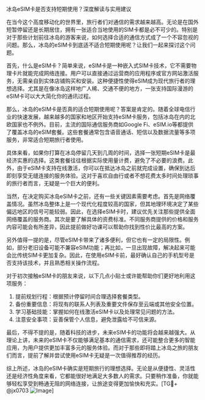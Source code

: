 冰岛eSIM卡是否支持短期使用？深度解读与实用建议

在当今这个高度移动化的世界里，旅行者们对通信的需求越来越高。无论是在国外短暂停留还是长期居住，拥有一张适合当地使用的SIM卡都是必不可少的。特别是对于那些计划前往冰岛的游客来说，如何选择合适的通信方式成了一个不容忽视的问题。那么，冰岛的eSIM卡到底适不适合短期使用呢？让我们一起来探讨这个问题。

首先，什么是eSIM卡？简单来说，eSIM卡是一种嵌入式SIM卡技术，它不需要物理卡片就能完成网络连接。用户可以直接通过运营商的应用程序或官方网站激活服务，无需亲自到实体店铺购买和安装。这种便捷性使得eSIM成为现代旅行者的理想选择。尤其是在像冰岛这样地广人稀、交通不便的地方，一张支持国际漫游的eSIM卡可以大大简化你的通讯过程。

那么，冰岛的eSIM卡是否真的适合短期使用呢？答案是肯定的。随着全球电信行业的快速发展，越来越多的国家和地区开始支持eSIM卡服务，包括冰岛在内的北欧国家也不例外。目前，主流的国际通信服务商如Google Fi、eSIM.io等都提供了覆盖冰岛的eSIM套餐。这些套餐通常包含语音通话、短信以及数据流量等多项服务，非常适合短期旅行者使用。

具体来看，如果你打算在冰岛停留几天到几周的时间，选择一张短期eSIM卡是最经济实惠的选择。这类套餐往往根据实际使用量计费，避免了不必要的浪费。此外，由于eSIM卡支持在线激活，你可以在抵达冰岛之前就完成设置，确保到达后即刻享受无缝连接的服务体验。这对于喜欢自由行或者不想花费太多时间处理琐事的旅行者而言，无疑是一个巨大的便利。

当然，在决定购买冰岛eSIM卡之前，还有一些关键因素需要考虑。首先是网络覆盖情况。虽然冰岛整体上是一个现代化程度较高的国家，但其地理环境决定了某些偏远地区的信号可能较弱。因此，在选择eSIM卡时，建议优先关注那些提供全面网络覆盖的服务商。其次是要了解具体的资费标准。不同服务商提供的价格和服务内容可能会有所差异，因此提前做好功课可以帮助你找到性价比最高的方案。

另外值得一提的是，尽管eSIM卡带来了诸多便利，但它也有一定的局限性。例如，部分老旧设备可能不兼容eSIM功能；再比如，一旦出现故障，解决起来可能会比传统SIM卡更加复杂。因此，在使用eSIM卡前，最好确认自己的手机型号是否支持该技术，并且熟悉相关操作流程。

对于初次接触eSIM卡的朋友来说，以下几点小贴士或许能帮助你们更好地利用这项服务：

1. 提前规划行程：根据预计停留时间合理选择套餐类型。
2. 备份重要信息：将现有的联系人列表及重要文件保存至云端或其他安全位置。
3. 学习基础技能：掌握如何在线激活eSIM卡以及处理常见问题的方法。
4. 注意安全事项：妥善保管个人信息，避免泄露给不可信来源。

最后，不得不提的是，随着科技的进步，未来eSIM卡的功能将会越来越强大。从理论上讲，未来的eSIM卡不仅能够满足基本的通信需求，还可能整合更多的智能应用，为用户提供更加丰富多元的服务体验。而对于那些即将踏上冰岛之旅的朋友们而言，提前了解并尝试使用eSIM卡无疑是一次值得推荐的经历。

综上所述，冰岛的eSIM卡确实是短期旅行的理想选择。无论是从便捷性、灵活性还是经济性角度来看，它都能很好地满足大多数人的需求。只要稍作准备，你就能够轻松享受到畅通无阻的网络连接，让旅途变得更加愉快和充实。[TG💪+ @jx0703 ![Image](https://github.com/user-attachments/assets/dbca1d08-cadb-493c-b0ec-ad6f7a83f270)]